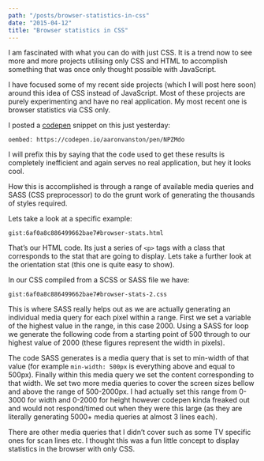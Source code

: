 ```yaml
---
path: "/posts/browser-statistics-in-css"
date: "2015-04-12"
title: "Browser statistics in CSS"
---
```


I am fascinated with what you can do with just CSS. It is a trend now to see more and more projects utilising only CSS and HTML to accomplish something that was once only thought possible with JavaScript.


I have focused some of my recent side projects (which I will post here soon) around this idea of CSS instead of JavaScript. Most of these projects are purely experimenting and have no real application. My most recent one is browser statistics via CSS only.

I posted a [codepen](https://codepen.io/aaronvanston/pen/NPZMdo) snippet on this just yesterday:

`oembed: https://codepen.io/aaronvanston/pen/NPZMdo`

I will prefix this by saying that the code used to get these results is completely inefficient and again serves no real application, but hey it looks cool.

How this is accomplished is through a range of available media queries and SASS (CSS preprocessor) to do the grunt work of generating the thousands of styles required.

Lets take a look at a specific example:

`gist:6af0a8c886499662bae7#browser-stats.html`

That’s our HTML code. Its just a series of `<p>` tags with a class that corresponds to the stat that are going to display. Lets take a further look at the orientation stat (this one is quite easy to show).

In our CSS compiled from a SCSS or SASS file we have:

`gist:6af0a8c886499662bae7#browser-stats-2.css`

This is where SASS really helps out as we are actually generating an individual media query for each pixel within a range. First we set a variable of the highest value in the range, in this case 2000.  Using a SASS for loop we generate the following code from a starting point of 500 through to our highest value of 2000 (these figures represent the width in pixels).

The code SASS generates is a media query that is set to min-width of that value (for example `min-width: 500px` is everything above and equal to 500px). Finally within this media query we set the content corresponding to that width. We set two more media queries to cover the screen sizes bellow and above the range of 500-2000px. I had actually set this range from 0-3000 for width and 0-2000 for height however codepen kinda freaked out and would not respond/timed out when they were this large (as they are literally generating 5000+ media queries at almost 3 lines each).

There are other media queries that I didn’t cover such as some TV specific ones for scan lines etc. I thought this was a fun little concept to display statistics in the browser with only CSS.